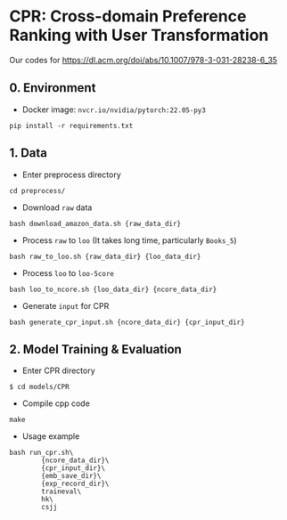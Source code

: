 # CPR: Cross-domain Preference Ranking with User Transformation
Our codes for https://dl.acm.org/doi/abs/10.1007/978-3-031-28238-6_35

## 0. Environment
- Docker image: `nvcr.io/nvidia/pytorch:22.05-py3`
```
pip install -r requirements.txt
```

## 1. Data

- Enter preprocess directory 
```
cd preprocess/
```
- Download `raw` data
```
bash download_amazon_data.sh {raw_data_dir}
```

- Process `raw` to `loo` (It takes long time, particularly `Books_5`)
```
bash raw_to_loo.sh {raw_data_dir} {loo_data_dir}
```

- Process `loo` to `loo-5core`
```
bash loo_to_ncore.sh {loo_data_dir} {ncore_data_dir}
```

- Generate `input` for CPR 
```
bash generate_cpr_input.sh {ncore_data_dir} {cpr_input_dir}
```

## 2. Model Training & Evaluation 
- Enter CPR directory
```
$ cd models/CPR
```

- Compile cpp code
```
make
```

- Usage example
```
bash run_cpr.sh\
        {ncore_data_dir}\
        {cpr_input_dir}\
        {emb_save_dir}\
        {exp_record_dir}\
        traineval\
        hk\
        csjj
```

